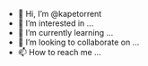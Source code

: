 - 👋 Hi, I’m @kapetorrent
- 👀 I’m interested in ...
- 🌱 I’m currently learning ...
- 💞️ I’m looking to collaborate on ...
- 📫 How to reach me ...

<!---
kapetorrent/kapetorrent is a ✨ special ✨ repository because its `README.md` (this file) appears on your GitHub profile.
You can click the Preview link to take a look at your changes.
--->
